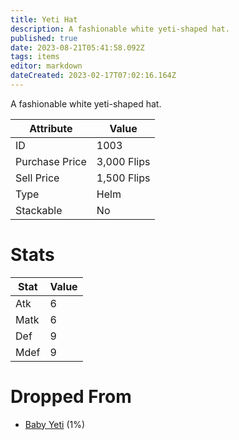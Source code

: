 ```yaml
---
title: Yeti Hat
description: A fashionable white yeti-shaped hat.
published: true
date: 2023-08-21T05:41:58.092Z
tags: items
editor: markdown
dateCreated: 2023-02-17T07:02:16.164Z
---
```


A fashionable white yeti-shaped hat.

|Attribute|Value|
|-|-|
|ID|1003|
|Purchase Price|3,000 Flips|
|Sell Price|1,500 Flips|
|Type|Helm|
|Stackable|No|

# Stats
|Stat|Value|
|-|-|
|Atk|6|
|Matk|6|
|Def|9|
|Mdef|9|

# Dropped From
 * [Baby Yeti](/monsters/baby-yeti) (1%)
